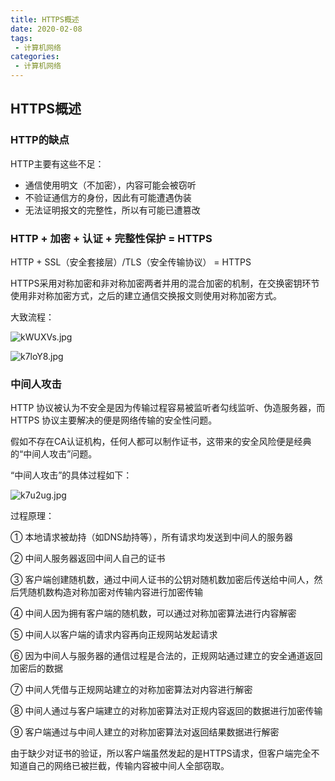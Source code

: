 ```yaml
---
title: HTTPS概述
date: 2020-02-08
tags:
 - 计算机网络
categories:
 - 计算机网络
---
```


## HTTPS概述

### HTTP的缺点

HTTP主要有这些不足：

- 通信使用明文（不加密），内容可能会被窃听
- 不验证通信方的身份，因此有可能遭遇伪装
- 无法证明报文的完整性，所以有可能已遭篡改

### HTTP + 加密 + 认证 + 完整性保护 = HTTPS

HTTP + SSL（安全套接层）/TLS（安全传输协议） = HTTPS

HTTPS采用对称加密和非对称加密两者并用的混合加密的机制，在交换密钥环节使用非对称加密方式，之后的建立通信交换报文则使用对称加密方式。

大致流程：

![kWUXVs.jpg](https://t1.picb.cc/uploads/2020/02/08/kWUXVs.jpg)

![k7loY8.jpg](https://t1.picb.cc/uploads/2020/02/17/k7loY8.jpg)

### 中间人攻击

HTTP 协议被认为不安全是因为传输过程容易被监听者勾线监听、伪造服务器，而 HTTPS 协议主要解决的便是网络传输的安全性问题。

假如不存在CA认证机构，任何人都可以制作证书，这带来的安全风险便是经典的“中间人攻击”问题。

“中间人攻击”的具体过程如下：

![k7u2ug.jpg](https://t1.picb.cc/uploads/2020/02/17/k7u2ug.jpg)

过程原理：

① 本地请求被劫持（如DNS劫持等），所有请求均发送到中间人的服务器

② 中间人服务器返回中间人自己的证书

③ 客户端创建随机数，通过中间人证书的公钥对随机数加密后传送给中间人，然后凭随机数构造对称加密对传输内容进行加密传输

④ 中间人因为拥有客户端的随机数，可以通过对称加密算法进行内容解密

⑤ 中间人以客户端的请求内容再向正规网站发起请求

⑥ 因为中间人与服务器的通信过程是合法的，正规网站通过建立的安全通道返回加密后的数据

⑦ 中间人凭借与正规网站建立的对称加密算法对内容进行解密

⑧ 中间人通过与客户端建立的对称加密算法对正规内容返回的数据进行加密传输

⑨ 客户端通过与中间人建立的对称加密算法对返回结果数据进行解密



由于缺少对证书的验证，所以客户端虽然发起的是HTTPS请求，但客户端完全不知道自己的网络已被拦截，传输内容被中间人全部窃取。

